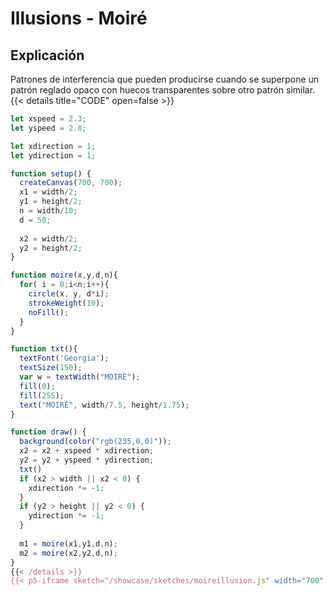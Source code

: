 # Illusions - Moiré

## Explicación

Patrones de interferencia que pueden producirse cuando se superpone un patrón reglado opaco con huecos transparentes sobre otro patrón similar.
{{< details title="CODE" open=false >}} 
```js 
let xspeed = 2.3;
let yspeed = 2.8;

let xdirection = 1;
let ydirection = 1;

function setup() {
  createCanvas(700, 700);
  x1 = width/2;
  y1 = height/2;
  n = width/10;
  d = 50;
  
  x2 = width/2;
  y2 = height/2;
}

function moire(x,y,d,n){
  for( i = 0;i<n;i++){
    circle(x, y, d*i);
    strokeWeight(10);
    noFill();
  }
}

function txt(){
  textFont('Georgia');
  textSize(150);
  var w = textWidth("MOIRÉ");
  fill(0);
  fill(255);
  text("MOIRÉ", width/7.5, height/1.75);
}

function draw() {
  background(color("rgb(235,0,0)"));
  x2 = x2 + xspeed * xdirection;
  y2 = y2 + yspeed * ydirection;
  txt()
  if (x2 > width || x2 < 0) {
    xdirection *= -1;
  }
  if (y2 > height || y2 < 0) {
    ydirection *= -1;
  }
  
  m1 = moire(x1,y1,d,n);
  m2 = moire(x2,y2,d,n);
}
{{< /details >}}
{{< p5-iframe sketch="/showcase/sketches/moireillusion.js" width="700" height="700" >}}

